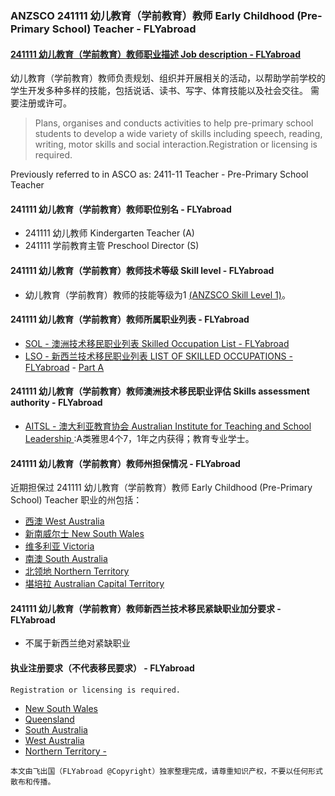 ### ANZSCO 241111 幼儿教育（学前教育）教师	Early Childhood (Pre-Primary School) Teacher - FLYabroad ###

####  [241111 幼儿教育（学前教育）教师职业描述 Job description - FLYabroad](http://www.flyabroadvisa.com/anzsco/2411.html#241111)

幼儿教育（学前教育）教师负责规划、组织并开展相关的活动，以帮助学前学校的学生开发多种多样的技能，包括说话、读书、写字、体育技能以及社会交往。 需要注册或许可。

> Plans, organises and conducts activities to help pre-primary school students to develop a wide variety of skills including speech, reading, writing, motor skills and social interaction.Registration or licensing is required.

Previously referred to in ASCO as:
2411-11 Teacher - Pre-Primary School Teacher

#### 241111 幼儿教育（学前教育）教师职位别名 - FLYabroad
 
- 241111	 幼儿教师 Kindergarten Teacher (A)
- 241111 学前教育主管 Preschool Director (S)


#### 241111 幼儿教育（学前教育）教师技术等级 Skill level - FLYabroad

- 幼儿教育（学前教育）教师的技能等级为1 [(ANZSCO Skill Level 1)](http://www.flyabroadvisa.com/anzsco/)。

#### 241111 幼儿教育（学前教育）教师所属职业列表 - FLYabroad

- [SOL - 澳洲技术移民职业列表 Skilled Occupation List - FLYabroad](http://www.flyabroadvisa.com/sol/)
- [LSO - 新西兰技术移民职业列表 LIST OF SKILLED OCCUPATIONS - FLYabroad](http://nz.flyabroadvisa.com/lso/) - [Part A](parta)

#### 241111 幼儿教育（学前教育）教师澳洲技术移民职业评估 Skills assessment authority - FLYabroad

- [AITSL - 澳大利亚教育协会 Australian Institute for Teaching and School Leadership ](http://www.flyabroadvisa.com/ass/aitsl.html):A类雅思4个7，1年之内获得；教育专业学士。

#### 241111 幼儿教育（学前教育）教师州担保情况 - FLYabroad

近期担保过 241111 幼儿教育（学前教育）教师	Early Childhood (Pre-Primary School) Teacher 职业的州包括：

- [西澳 West Australia](http://www.flyabroadvisa.com/zdb/wa.html)
- [新南威尔士 New South Wales](http://www.flyabroadvisa.com/zdb/nsw.html)
- [维多利亚 Victoria](http://www.flyabroadvisa.com/zdb/vic.html)
- [南澳 South Australia](http://www.flyabroadvisa.com/zdb/sa.html)
- [北领地 Northern Territory](http://www.flyabroadvisa.com/zdb/nt.html)
- [堪培拉 Australian Capital Territory](http://www.flyabroadvisa.com/zdb/act.html)

#### 241111 幼儿教育（学前教育）教师新西兰技术移民紧缺职业加分要求 - FLYabroad

- 不属于新西兰绝对紧缺职业  

#### 执业注册要求（不代表移民要求） - FLYabroad

    Registration or licensing is required.

- [New South Wales ](http://www.det.nsw.edu.au/)
- [Queensland ](http://www.qct.edu.au/)
- [South Australia ](http://www.trb.sa.edu.au/)
- [West Australia ](http://www.wacot.wa.edu.au/)
- [Northern Territory - ](http://www.trb.nt.gov.au/)

`本文由飞出国（FLYabroad @Copyright）独家整理完成，请尊重知识产权，不要以任何形式散布和传播。`